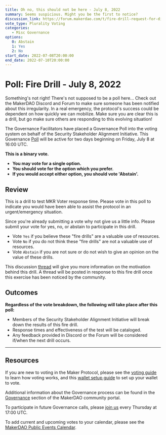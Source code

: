 ```yaml
---
title: Oh no, this should not be here - July 8, 2022
summary: Seems suspicious. Might you be the first to notice?
discussion_link: https://forum.makerdao.com/t/fire-drill-request-for-discussion-informal-polls/13799
vote_type: Plurality Voting
categories:
   - Misc Governance
options:
   0: Abstain
   1: Yes
   2: No
start_date: 2022-07-08T20:00:00
end_date: 2022-07-10T20:00:00
---
```

# Poll: Fire Drill - July 8, 2022

Something's not right! There's not supposed to be a poll here... Check out the MakerDAO Discord and Forum to make sure someone has been notified about this irregularity. In a real emergency, the protocol's success could be dependent on how quickly we can mobilize. Make sure you are clear this is a drill, but go make sure others are responding to this evolving situation!

The Governance Facilitators have placed a Governance Poll into the voting system on behalf of the Security Stakeholder Alignment Initiative. This Governance [Poll](https://community-development.makerdao.com/en/learn/governance/on-chain-gov) will be active for two days beginning on Friday, July 8 at 16:00 UTC.

**This is a binary vote.**
- **You may vote for a single option.**
- **You should vote for the option which you prefer.**
- **If you would accept either option, you should vote 'Abstain'.**

## Review

This is a drill to test MKR Voter response time. Please vote in this poll to indicate you would have been able to assist the protocol in an urgent/emergency situation.

Since you're already submitting a vote why not give us a little info. Please submit your vote for yes, no, or abstain to participate in this drill.

* Vote `Yes` if you believe these "fire drills" are a valuable use of resources.
* Vote `No` if you do not think these "fire drills" are not a valuable use of resources.
* Vote `Abstain` if you are not sure or do not wish to give an opinion on the value of these drills.

This discussion [thread](https://forum.makerdao.com/t/fire-drill-request-for-discussion-informal-polls/13799) will give you more information on the motivation behind this drill. A thread will be posted in response to this fire drill once this exercise has been noticed by the community.

## Outcomes

**Regardless of the vote breakdown, the following will take place after this poll:**
* Members of the Security Stakeholder Alignment Initiative will break down the results of this fire drill.
* Response times and effectiveness of the test will be cataloged. 
* Any feedback provided in Discord or the Forum will be considered if/when the next drill occurs. 

---

## Resources

If you are new to voting in the Maker Protocol, please see the [voting guide](https://community-development.makerdao.com/en/learn/governance/how-voting-works/) to learn how voting works, and this [wallet setup guide](https://community-development.makerdao.com/en/learn/governance/voting-setup/) to set up your wallet to vote.

Additional information about the Governance process can be found in the [Governance](https://community-development.makerdao.com/en/learn/governance) section of the MakerDAO community portal.

To participate in future Governance calls, please [join us](https://github.com/makerdao/community/tree/master/governance/governance-and-risk-meetings) every Thursday at 17:00 UTC.

To add current and upcoming votes to your calendar, please see the [MakerDAO Public Events Calendar](https://calendar.google.com/calendar/embed?src=makerdao.com_3efhm2ghipksegl009ktniomdk%40group.calendar.google.com&ctz=UTC&mode=week&showCalendars=0&showPrint=0).
